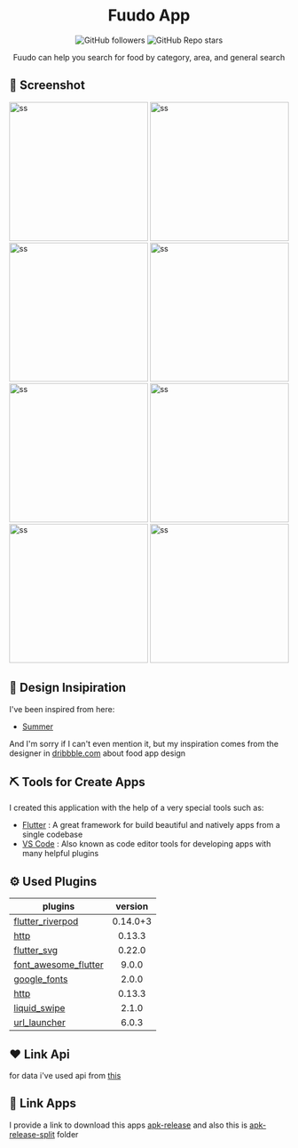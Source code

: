 # <div align='center'>Fuudo App</div>

 <p align="center">
   <img alt="GitHub followers" src="https://img.shields.io/github/followers/MauladaniAdiG?style=for-the-badge">
  <img alt="GitHub Repo stars" src="https://img.shields.io/github/stars/MauladaniAdiG/fuudo?color=34c0eb&style=for-the-badge">
 </p>
 
 <P align='center'>Fuudo can help you search for food by category, area, and general search</p>

## :iphone: Screenshot

<p float="left">
<img alt="ss" src="https://drive.google.com/uc?export=view&id=12p2MS19R-cTtLPtjUaWholRtBPp0OCKv" width="250"/>  <img alt="ss" src="https://drive.google.com/uc?export=view&id=1F1VTtYmrmwntF2ZM4mPFU094wa1qmwro" width="250"/> 
<img alt="ss" src="https://drive.google.com/uc?export=view&id=1c3rEgqx-g-Rcm0iVReblGiQJ8lqCxNXi" width="250"/> 
<img alt="ss" src="https://drive.google.com/uc?export=view&id=10GHyPPYPnqTaTzvFeZSFMEJ73_4hHtHI" width="250"/> 
<img alt="ss" src="https://drive.google.com/uc?export=view&id=1PFhNEZMAhSmjxEEKgUzI67zh_AaZ03_z" width="250"/> 
<img alt="ss" src="https://drive.google.com/uc?export=view&id=1ryCDdvGuda6YHJk1tC3y1VlV1z1Wl4co" width="250"/> 
<img alt="ss" src="https://drive.google.com/uc?export=view&id=1Q8J7Hlw10JHwKclDNQzpFNuGeD10VoyV" width="250"/> 
<img alt="ss" src="https://drive.google.com/uc?export=view&id=1Y-fg6V3rATrs4LfHHU0_-E90ICN0eYbt" width="250"/>
</p>

## :gem: Design Insipiration

I've been inspired from here:

- [Summer](https://dribbble.com/shots/6389042-Light-Meals-Design)

And I'm sorry if I can't even mention it, but my inspiration comes from the designer in [dribbble.com](https://dribbble.com/) about food app design

## :pick: Tools for Create Apps

I created this application with the help of a very special tools such as:

- [Flutter](https://flutter.dev/) : A great framework for build beautiful and natively apps from a single codebase
- [VS Code](https://code.visualstudio.com/) : Also known as code editor tools for developing apps with many helpful plugins

## :gear: Used Plugins

| plugins                                                               | version  |
| --------------------------------------------------------------------- | :------: |
| [flutter_riverpod](https://pub.dev/packages/flutter_riverpod)         | 0.14.0+3 |
| [http](https://pub.dev/packages/http)                                 |  0.13.3  |
| [flutter_svg](https://pub.dev/packages/flutter_svg)                   |  0.22.0  |
| [font_awesome_flutter](https://pub.dev/packages/font_awesome_flutter) |  9.0.0   |
| [google_fonts](https://pub.dev/packages/google_fonts)                 |  2.0.0   |
| [http](https://pub.dev/packages/http)                                 |  0.13.3  |
| [liquid_swipe](https://pub.dev/packages/liquid_swipe)                 |  2.1.0   |
| [url_launcher](https://pub.dev/packages/url_launcher)                 |  6.0.3   |

## :heart: Link Api
for data i've used api from [this](https://www.themealdb.com/api.php)

## :rocket: Link Apps

I provide a link to download this apps [apk-release](https://drive.google.com/file/d/1vjKTB3uJnlRevX6B0sCK5WmlWajMYavw/view?usp=sharing) and also this is [apk-release-split](https://drive.google.com/drive/folders/113Jt-JrlcIktT_EUlxGsMv9YDfJqpWZa?usp=sharing) folder
